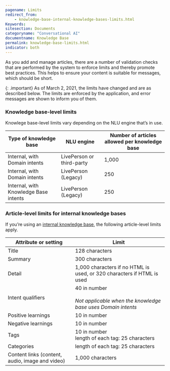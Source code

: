 ```yaml
---
pagename: Limits
redirect_from:
    - knowledge-base-internal-knowledge-bases-limits.html
Keywords:
sitesection: Documents
categoryname: "Conversational AI"
documentname: Knowledge Base
permalink: knowledge-base-limits.html
indicator: both
---
```


As you add and manage articles, there are a number of validation checks that are performed by the system to enforce limits and thereby promote best practices. This helps to ensure your content is suitable for messages, which should be short.

{: .important}
As of March 2, 2021, the limits have changed and are as described below. The limits are enforced by the application, and error messages are shown to inform you of them.

### Knowledge base-level limits
Knowlege base-level limits vary depending on the NLU engine that’s in use.

| Type of knowledge base | NLU engine | Number of articles allowed per knowledge base |
| --- | --- | --- |
| Internal, with Domain intents | LivePerson or third-party | 1,000 |
| Internal, with Domain intents | LivePerson (Legacy) | 250 |
| Internal, with Knowledge Base intents | LivePerson (Legacy) | 250 |

### Article-level limits for internal knowledge bases

If you’re using an [internal knowledge base](knowledge-base-internal-knowledge-bases-introduction.html), the following article-level limits apply.

| Attribute or setting | Limit |
| --- | --- |
| Title | 128 characters |
| Summary | 300 characters | 
| Detail | 1,000 characters if no HTML is used, or 320 characters if HTML is used |
| Intent qualifiers | 40 in number<br><br>*Not applicable when the knowledge base uses Domain intents* |
| Positive learnings | 10 in number |
| Negative learnings | 10 in number |
| Tags | 10 in number<br>length of each tag: 25 characters |
| Categories | length of each tag: 25 characters |
| Content links (content, audio, image and video) | 1,000 characters |